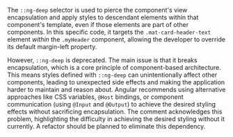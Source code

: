 The `::ng-deep` selector is used to pierce the component's view encapsulation and apply styles to descendant elements within that component's template, even if those elements are part of other components. In this specific code, it targets the `.mat-card-header-text` element *within* the `.myHeader` component, allowing the developer to override its default margin-left property.

However, `::ng-deep` is deprecated. The main issue is that it breaks encapsulation, which is a core principle of component-based architecture. This means styles defined with `::ng-deep` can unintentionally affect other components, leading to unexpected side effects and making the application harder to maintain and reason about.  Angular recommends using alternative approaches like CSS variables, `@Host` bindings, or component communication (using `@Input` and `@Output`) to achieve the desired styling effects without sacrificing encapsulation. The comment acknowledges this problem, highlighting the difficulty in achieving the desired styling without it currently. A refactor should be planned to eliminate this dependency.
